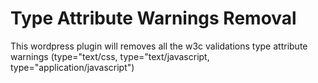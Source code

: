 # Type Attribute Warnings Removal
This wordpress plugin will removes all the w3c validations type attribute warnings (type="text/css, type="text/javascript, type="application/javascript")
